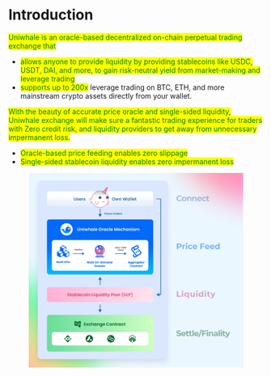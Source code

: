# Introduction

<mark style="color:green;">Uniwhale is an oracle-based decentralized on-chain perpetual trading exchange that</mark>&#x20;

* <mark style="color:green;">allows anyone to provide liquidity by providing stablecoins like USDC, USDT, DAI, and more, to gain risk-neutral yield from market-making and leverage trading</mark>
* <mark style="color:green;">supports up to 200x</mark> leverage trading on BTC, ETH, and more mainstream crypto assets directly from your wallet.

<mark style="color:green;">With the beauty of accurate price oracle and single-sided liquidity, Uniwhale exchange will make sure a fantastic trading experience for traders with Zero credit risk, and liquidity providers to get away from unnecessary impermanent loss.</mark>

* <mark style="color:green;">Oracle-based price feeding enables zero slippage</mark>&#x20;
* <mark style="color:green;">Single-sided stablecoin liquidity enables zero impermanent loss</mark>

<figure><img src="../.gitbook/assets/uniwhale_system_intro_chart (1).png" alt=""><figcaption></figcaption></figure>

